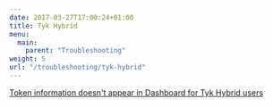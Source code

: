 ```yaml
---
date: 2017-03-27T17:00:24+01:00
title: Tyk Hybrid
menu:
  main:
    parent: "Troubleshooting"
weight: 5
url: "/troubleshooting/tyk-hybrid"
---
```


[Token information doesn't appear in Dashboard for Tyk Hybrid users](/docs/troubleshooting/tyk-hybrid/token-information-doesnt-appear-dashboard-tyk-hybrid-users/)

